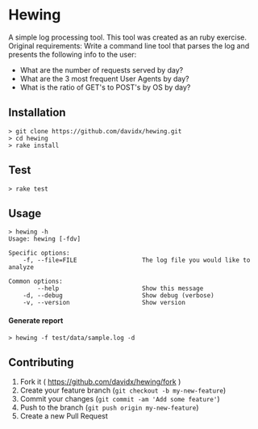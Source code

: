 # Hewing

A simple log processing tool.
This tool was created as an ruby exercise.
Original requirements:
Write a command line tool that parses the log and presents the following info to the user:
- What are the number of requests served by day?
- What are the 3 most frequent User Agents by day?
- What is the ratio of GET's to POST's by OS by day?

## Installation

```
> git clone https://github.com/davidx/hewing.git
> cd hewing
> rake install
```
## Test
```
> rake test
```
## Usage

```
> hewing -h 
Usage: hewing [-fdv]

Specific options:
    -f, --file=FILE                  The log file you would like to analyze

Common options: 
        --help                       Show this message
    -d, --debug                      Show debug (verbose)
    -v, --version                    Show version
```
#### Generate report
```
> hewing -f test/data/sample.log -d
```

## Contributing

1. Fork it ( https://github.com/davidx/hewing/fork )
2. Create your feature branch (`git checkout -b my-new-feature`)
3. Commit your changes (`git commit -am 'Add some feature'`)
4. Push to the branch (`git push origin my-new-feature`)
5. Create a new Pull Request

